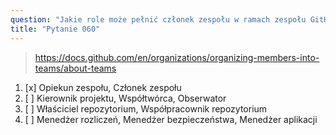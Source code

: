 ```yaml
---
question: "Jakie role może pełnić członek zespołu w ramach zespołu GitHub?"
title: "Pytanie 060"
---
```


> https://docs.github.com/en/organizations/organizing-members-into-teams/about-teams
1. [x] Opiekun zespołu, Członek zespołu  
1. [ ] Kierownik projektu, Współtwórca, Obserwator  
1. [ ] Właściciel repozytorium, Współpracownik repozytorium  
1. [ ] Menedżer rozliczeń, Menedżer bezpieczeństwa, Menedżer aplikacji  
